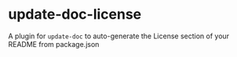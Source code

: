 # update-doc-license
A plugin for `update-doc` to auto-generate the License section of your README from package.json
